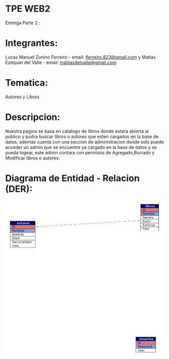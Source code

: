 # TPE WEB2
 Entrega Parte 2 :

# Integrantes:
  Lucas Manuel Zunino Ferreiro - email: lferreiro.823@gmail.com
  y Matias Ezequiel del Valle - email: matiiasdelvalle@gmail.com
  
# Tematica:
  Autores y Libros
  
# Descripcion:
  Nuestra pagina se basa en catalogo de libros donde estara abierta al publico y podra buscar libros o autores que esten cargados en la base de datos, ademas cuenta con una seccion de administracion donde solo puede acceder un admin que se encuentre ya cargado en la base de datos y se pueda logear, este admin contara con permisos de Agregado,Borrado y Modificar libros o autores.

# Diagrama de Entidad - Relacion (DER):

![image](DER.jpeg)
